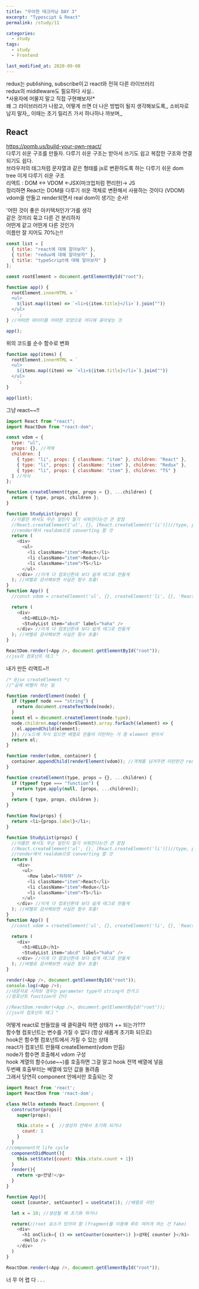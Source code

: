 ```yaml
---
title: "우아한 테크러닝 DAY 3"
excerpt: "Typescipt & React"
permalink: /study/11

categories:
  - study
tags:
  - study
  - Frontend

last_modified_at: 2020-09-08
---
```

redux는 publishing, subscribe이고 react와 전혀 다른 라이브러리  
redux의 middleware도 필요하다 사실..  
\*사용자에 머물지 말고 직접 구현해보자!\*  
왜 그 라이브러리가 나왔고, 어떻게 쓰면 더 나은 방법이 될지 생각해보도록,, 소비자로 남지 말자,, 이때는 초기 릴리즈 가서 하나하나 까보며,,  

## React
<https://pomb.us/build-your-own-react/>  
다루기 쉬운 구조를 만들자. 다루기 쉬운 구조는 받아서 쓰기도 쉽고 복잡한 구조와 연결되기도 쉽다.  
브라우저의 태그처럼 문자열과 같은 형태를 js로 변환하도록 하는 다루기 쉬운 dom tree 이게 다루기 쉬운 구조  
리액트 : DOM <-> VDOM <-JSX(마크업처럼 편리한)-> JS  
정리하면 React는 DOM을 다루기 쉬운 객체로 변환해서 사용하는 것이다 (VDOM)  
vdom을 만들고 render되면서 real dom이 생기는 순서!  

'어떤 것이 좋은 아키텍처인가'가를 생각  
같은 것끼리 묶고 다른 건 분리하자  
어떤게 같고 어떤게 다른 것인가  
이름만 잘 지어도 70%는!!  
```js
const list = [
  { title: "react에 대해 알아보자" },
  { title: "redux에 대해 알아보자" },
  { title: "typeScript에 대해 알아보자" }
];

const rootElement = document.getElementById("root");

function app() {
  rootElement.innerHTML = `
  <ul>
    ${list.map((item) => `<li>${item.title}</li>`).join("")}
  </ul>
    `;
} //어떠한 데이터를 어떠한 모양으로 어디에 꽂아넣는 것

app();
```  

위의 코드를 순수 함수로 변화  
```js
function app(items) {
  rootElement.innerHTML = `
  <ul>
    ${items.map((item) => `<li>${item.title}</li>`).join("")}
  </ul>
    `;
}

app(list);
```  
그냥 react~~!!  
```js
import React from "react";
import ReactDom from "react-dom";

const vdom = {
  type: "ul",
  props: {}, //객체
  children: [
    { type: "li", props: { className: "item" }, children: "React" },
    { type: "li", props: { className: "item" }, children: "Redux" },
    { type: "li", props: { className: "item" }, children: "TS" }
  ] //자식
};

function createElement(type, props = {}, ...children) {
  return { type, props, children };
}

function StudyList(props) {
  //이름만 봐서도 무슨 일인지 알기 쉬워진다는건 큰 장점
  //React.createElement('ul', {}, [React.createElement('li')])//type, props, children 전달함
  //render에서 realdom으로 converting 할 것
  return (
    <div>
      <ul>
        <li className="item">React</li>
        <li className="item">Redux</li>
        <li className="item">TS</li>
      </ul>
    </div> //이게 다 컴포넌튼데 보다 쉽게 태그로 만들게
  ); //바벨로 검사해보면 사실은 함수 호출!
}
function App() {
  //const vdom = createElement('ul', {}, createElement('li', {}, 'React'));

  return (
    <div>
      <h1>HELLO</h1>
      <StudyList item="abcd" label="haha" />
    </div> //이게 다 컴포넌튼데 보다 쉽게 태그로 만들게
  ); //바벨로 검사해보면 사실은 함수 호출!
}

ReactDom.render(<App />, document.getElementById("root"));
//jsx라 컴포넌트 태그 ^
```  
내가 만든 리액트~!!  
```js
/* @jsx createElement */
//^실제 바벨이 하는 일

function renderElement(node) {
  if (typeof node === "string") {
    return document.createTextNode(node);
  }
  const el = document.createElement(node.type);
  node.children.map(renderElement).array.forEach((element) => {
    el.appendChild(element);
  }); //노드에 자식 있으면 배열로 만들어 리턴하는 거 중 element 받아서
  return el;
}

function render(vdom, container) {
  container.appendChild(renderElement(vdom)); //객체를 넘겨주면 리턴한건 realdom
}

function createElement(type, props = {}, ...children) {
  if (typeof type === "function") {
    return type.apply(null, [props, ...children]);
  }
  return { type, props, children };
}

function Row(props) {
  return <li>{props.label}</li>;
}

function StudyList(props) {
  //이름만 봐서도 무슨 일인지 알기 쉬워진다는건 큰 장점
  //React.createElement('ul', {}, [React.createElement('li')])//type, props, children 전달함
  //render에서 realdom으로 converting 할 것
  return (
    <div>
      <ul>
        <Row label="하하하" />
        <li className="item">React</li>
        <li className="item">Redux</li>
        <li className="item">TS</li>
      </ul>
    </div> //이게 다 컴포넌튼데 보다 쉽게 태그로 만들게
  ); //바벨로 검사해보면 사실은 함수 호출!
}
function App() {
  //const vdom = createElement('ul', {}, createElement('li', {}, 'React'));

  return (
    <div>
      <h1>HELLO</h1>
      <StudyList item="abcd" label="haha" />
    </div> //이게 다 컴포넌튼데 보다 쉽게 태그로 만들게
  ); //바벨로 검사해보면 사실은 함수 호출!
}

render(<App />, document.getElementById("root"));
console.log(<App />);
//대문자로 시작된 경우는 parameter type이 string이 안가고
//컴포넌트 function이 간다

//ReactDom.render(<App />, document.getElementById("root"));
//jsx라 컴포넌트 태그 ^
```  
어떻게 react로 만들었을 때 클릭클릭 하면 상태가 ++ 되는가???  
함수형 컴포넌트는 변수를 가질 수 없다 (항상 새롭게 초기화 되므로)  
hook은 함수형 컴포넌트에서 가질 수 있는 상태  
react가 컴포넌트 만들때 createElement(vdom 만듬)  
node가 함수면 호출해서 vdom 구성  
hook 계열의 함수(use~~)를 호출하면 그걸 알고 hook 전역 배열에 넣음  
두번째 호출부터는 배열에 있던 값을 돌려줌  
그래서 당연히 component 안에서만 호출되는 것  
```js
import React from 'react';
import ReactDom from 'react-dom';

class Hello extends React.Component {
  constructor(props){
    super(props);

    this.state = {  //생성자 안에서 초기화 되거나
      count: 1
    }
  }
//component의 life cycle 
  componentDidMount(){
    this.setState({count: this.state.count + 1})
  }
  render(){
    return <p>안녕!</p>
  }
}

function App(){
  const [counter, setCounter] = useState(1); //배열로 리턴

  let x = 10; //생성될 때 초기화 하거나

  return(//root 요소가 있어야 함 (fragment를 이용해 루트 여러개 하는 건 fake)
    <div> 
      <h1 onClick={ () => setCounter(counter+1) }>상태{ counter }</h1>
      <Hello />
    </div>
  )
}

ReactDom.render(<App />, document.getElementById("root"));
```  
너 무 어 렵 다 . . .